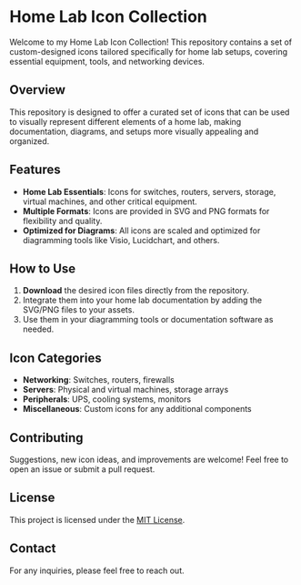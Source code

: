 # Home Lab Icon Collection

Welcome to my Home Lab Icon Collection! This repository contains a set of custom-designed icons tailored specifically for home lab setups, covering essential equipment, tools, and networking devices.

## Overview

This repository is designed to offer a curated set of icons that can be used to visually represent different elements of a home lab, making documentation, diagrams, and setups more visually appealing and organized.

## Features

- **Home Lab Essentials**: Icons for switches, routers, servers, storage, virtual machines, and other critical equipment.
- **Multiple Formats**: Icons are provided in SVG and PNG formats for flexibility and quality.
- **Optimized for Diagrams**: All icons are scaled and optimized for diagramming tools like Visio, Lucidchart, and others.

## How to Use

1. **Download** the desired icon files directly from the repository.
2. Integrate them into your home lab documentation by adding the SVG/PNG files to your assets.
3. Use them in your diagramming tools or documentation software as needed.

## Icon Categories

- **Networking**: Switches, routers, firewalls
- **Servers**: Physical and virtual machines, storage arrays
- **Peripherals**: UPS, cooling systems, monitors
- **Miscellaneous**: Custom icons for any additional components

## Contributing

Suggestions, new icon ideas, and improvements are welcome! Feel free to open an issue or submit a pull request.

## License

This project is licensed under the [MIT License](LICENSE).

## Contact

For any inquiries, please feel free to reach out.
